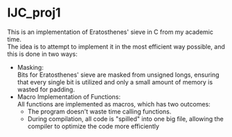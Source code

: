 # IJC_proj1
This is an implementation of Eratosthenes' sieve in C from my academic time.<br>
The idea is to attempt to implement it in the most efficient way possible, and this is done in two ways:
* Masking:<br>Bits for Eratosthenes' sieve are masked from unsigned longs, ensuring that every single bit is utilized and only a small amount of memory is wasted for padding.
* Macro Implementation of Functions:<br>All functions are implemented as macros, which has two outcomes:
    * The program doesn't waste time calling functions.
    * During compilation, all code is "spilled" into one big file, allowing the compiler to optimize the code more efficiently
